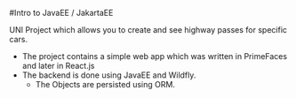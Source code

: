 #Intro to JavaEE / JakartaEE

UNI Project which allows you to create and see highway passes for specific cars. 

- The project contains a simple web app which was written in PrimeFaces and later in React.js
- The backend is done using JavaEE and Wildfly.
   - The Objects are persisted using ORM. 
